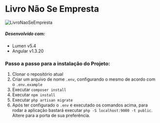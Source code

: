 # Livro Não Se Empresta
![LivroNaoSeEmpresta](https://images.discordapp.net/attachments/324682876870328321/327138617271255040/LivroNaoSeEmpresta.png?width=1443&height=484)
##### Desenvolvido com:
* Lumen v5.4
* Angular v1.3.20

### Passo a passo para a instalação do Projeto:

1. Clonar o repositório atual
1. Criar um arquivo de nome `.env`, configurando o mesmo de acordo com o `.env.example`
1. Executar `composer install`
1. Executar `npm install`
1. Executar `php artisan migrate`
1. Após ter configurado o `.env` e executado os comandos acima, para rodar a aplicação bastará executar `php -S localhost:9000 -t public`. Altere para a porta de sua preferência.
